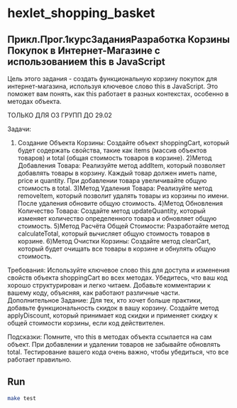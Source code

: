 # hexlet_shopping_basket
## Прикл.Прог.1курсЗаданияРазработка Корзины Покупок в Интернет-Магазине с использованием this в JavaScript

Цель этого задания - создать функциональную корзину покупок для интернет-магазина, используя ключевое слово this в JavaScript. Это поможет вам понять, как this работает в разных контекстах, особенно в методах объекта.

ТОЛЬКО ДЛЯ ОЗ ГРУПП ДО 29.02

Задачи:
1) Создание Объекта Корзины: Создайте объект shoppingCart, который будет содержать свойства, такие как items (массив объектов товаров) и total (общая стоимость товаров в корзине).
2)Метод Добавления Товара: Реализуйте метод addItem, который позволяет добавлять товары в корзину. Каждый товар должен иметь name, price и quantity. При добавлении товара увеличивайте общую стоимость в total.
3)Метод Удаления Товара: Реализуйте метод removeItem, который позволит удалять товары из корзины по имени. После удаления обновите общую стоимость.
4)Метод Обновления Количество Товара: Создайте метод updateQuantity, который изменяет количество определенного товара и обновляет общую стоимость.
5)Метод Расчёта Общей Стоимости: Разработайте метод calculateTotal, который вычисляет общую стоимость товаров в корзине.
6)Метод Очистки Корзины: Создайте метод clearCart, который будет очищать все товары в корзине и обнулять общую стоимость.

Требования:
Используйте ключевое слово this для доступа и изменения свойств объекта shoppingCart во всех методах.
Убедитесь, что ваш код хорошо структурирован и легко читаем.
Добавьте комментарии к вашему коду, объясняя, как работают различные части.
Дополнительное Задание:
Для тех, кто хочет больше практики, добавьте функциональность скидок в вашу корзину. Создайте метод applyDiscount, который принимает код скидки и применяет скидку к общей стоимости корзины, если код действителен.

Подсказки:
Помните, что this в методах объекта ссылается на сам объект.
При добавлении и удалении товаров не забывайте обновлять total.
Тестирование вашего кода очень важно, чтобы убедиться, что все работает правильно.

## Run
```bash
make test
```